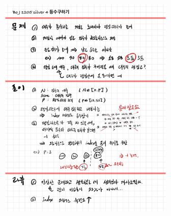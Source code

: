 ![84011589-3022-4770-BC8D-983DBC93905C.jpeg](README_assets/c03dc2275b9c563e559eaee0b1fddb569953a7dc.jpeg)


